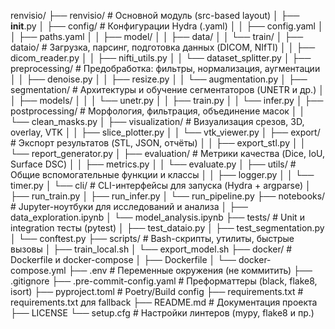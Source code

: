renvisio/
├── renvisio/                    # Основной модуль (src-based layout)
│   ├── __init__.py
│   ├── config/                  # Конфигурации Hydra (.yaml)
│   │   ├── config.yaml
│   │   ├── paths.yaml
│   │   ├── model/
│   │   ├── data/
│   │   └── train/
│   ├── dataio/                  # Загрузка, парсинг, подготовка данных (DICOM, NIfTI)
│   │   ├── dicom_reader.py
│   │   ├── nifti_utils.py
│   │   └── dataset_splitter.py
│   ├── preprocessing/           # Предобработка: фильтры, нормализация, аугментации
│   │   ├── denoise.py
│   │   ├── resize.py
│   │   └── augmentation.py
│   ├── segmentation/            # Архитектуры и обучение сегментаторов (UNETR и др.)
│   │   ├── models/
│   │   │   └── unetr.py
│   │   ├── train.py
│   │   └── infer.py
│   ├── postprocessing/          # Морфология, фильтрация, объединение масок
│   │   └── clean_masks.py
│   ├── visualization/           # Визуализация срезов, 3D, overlay, VTK
│   │   ├── slice_plotter.py
│   │   └── vtk_viewer.py
│   ├── export/                  # Экспорт результатов (STL, JSON, отчёты)
│   │   ├── export_stl.py
│   │   └── report_generator.py
│   ├── evaluation/              # Метрики качества (Dice, IoU, Surface DSC)
│   │   ├── metrics.py
│   │   └── evaluate.py
│   ├── utils/                   # Общие вспомогательные функции и классы
│   │   ├── logger.py
│   │   └── timer.py
│   └── cli/                     # CLI-интерфейсы для запуска (Hydra + argparse)
│       ├── run_train.py
│       ├── run_infer.py
│       └── run_pipeline.py
├── notebooks/                   # Jupyter-ноутбуки для исследований и анализа
│   ├── data_exploration.ipynb
│   └── model_analysis.ipynb
├── tests/                       # Unit и integration тесты (pytest)
│   ├── test_dataio.py
│   ├── test_segmentation.py
│   └── conftest.py
├── scripts/                     # Bash-скрипты, утилиты, быстрые вызовы
│   ├── train_local.sh
│   └── export_model.sh
├── docker/                      # Dockerfile и docker-compose
│   ├── Dockerfile
│   └── docker-compose.yml
├── .env                         # Переменные окружения (не коммитить)
├── .gitignore
├── .pre-commit-config.yaml      # Преформаттеры (black, flake8, isort)
├── pyproject.toml               # Poetry/Build config
├── requirements.txt             # requirements.txt для fallback
├── README.md                    # Документация проекта
├── LICENSE
└── setup.cfg                    # Настройки линтеров (mypy, flake8 и пр.)
